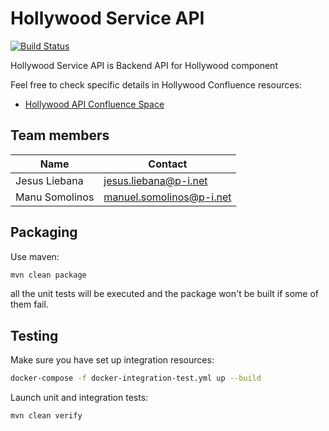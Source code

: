 # Hollywood Service API

[![Build Status](https://jenkins.pibenchmark.com/buildStatus/icon?job=HOL/hollywood-service/develop)](https://jenkins.pibenchmark.com/job/HOL/job/hollywood-service/job/develop/)

Hollywood Service API is Backend API for Hollywood component

Feel free to check specific details in Hollywood Confluence resources:
* [Hollywood API Confluence Space](https://confluence.pibenchmark.com/display/PLATHOLLYWOOD/Hollywood+Service+API) 

## Team members

| Name             | Contact                  |
| -----------------|--------------------------|
| Jesus Liebana    | jesus.liebana@p-i.net    |
| Manu Somolinos   | manuel.somolinos@p-i.net |

## Packaging

Use maven:

```sh
mvn clean package
```
all the unit tests will be executed and the package won't be built if some of them fail.

## Testing

Make sure you have set up integration resources:
```sh
docker-compose -f docker-integration-test.yml up --build
```

Launch unit and integration tests:
```sh
mvn clean verify
```
